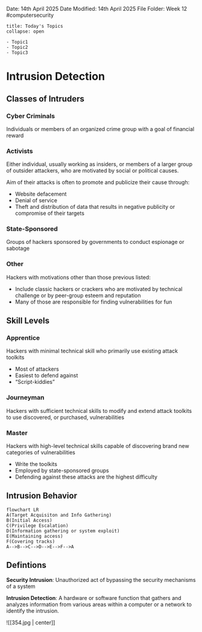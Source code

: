 Date: 14th April 2025
Date Modified: 14th April 2025
File Folder: Week 12
#computersecurity

```ad-abstract
title: Today's Topics
collapse: open

- Topic1
- Topic2
- Topic3

```


# Intrusion Detection

## Classes of Intruders

### Cyber Criminals

Individuals or members of an organized crime group with a goal of financial reward

### Activists

Either individual, usually working as insiders, or members of a larger group of outsider attackers, who are motivated by social or political causes.

Aim of their attacks is often to promote and publicize their cause through:
- Website defacement
- Denial of service
- Theft and distribution of data that results in negative publicity or compromise of their targets

### State-Sponsored

Groups of hackers sponsored by governments to conduct espionage or sabotage

### Other

Hackers with motivations other than those previous listed:
- Include classic hackers or crackers who are motivated by technical challenge or by peer-group esteem and reputation
- Many of those are responsible for finding vulnerabilities for fun

## Skill Levels

### Apprentice

Hackers with minimal technical skill who primarily use existing attack toolkits
- Most of attackers
- Easiest to defend against
- “Script-kiddies”

### Journeyman

Hackers with sufficient technical skills to modify and extend attack toolkits to use discovered, or purchased, vulnerabilities

### Master

Hackers with high-level technical skills capable of discovering brand new categories of vulnerabilities
- Write the toolkits
- Employed by state-sponsored groups
- Defending against these attacks are the highest difficulty

## Intrusion Behavior

```mermaid
flowchart LR
A(Target Acquisiton and Info Gathering)
B(Initial Access)
C(Privilege Escalation)
D(Information gathering or system exploit)
E(Maintaining access)
F(Covering tracks)
A-->B-->C-->D-->E-->F-->A
```


## Defintions

**Security Intrusion**: Unauthorized act of bypassing the security mechanisms of a system

**Intrusion Detection**: A hardware or software function that gathers and analyzes information from various areas within a computer or a network to identify the intrusion.

![[354.jpg | center]]


